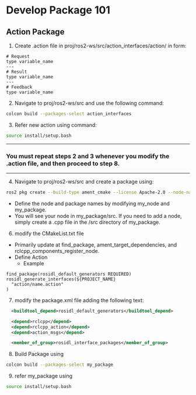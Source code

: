 # Develop Package 101
## Action Package
1. Create .action file in proj/ros2-ws/src/action_interfaces/action/ in form:
```
# Request
type variable_name
---
# Result
type variable_name
---
# Feedback
type variable_name
```

2. Navigate to proj/ros2-ws/src and use the following command:
```bash
colcon build --packages-select action_interfaces
```
3. Refer new action using command:
```bash
source install/setup.bash
```
***
### You must repeat steps 2 and 3 whenever you modify the .action file, and then proceed to step 8.
***

4. Navigate to proj/ros2-ws/src and create a package using:
```bash
ros2 pkg create --build-type ament_cmake --license Apache-2.0 --node-name my_node my_package
```
* Define the node and package names by modifying my_node and my_package.  
* You will see your node in my_package/src. If you need to add a node, simply create a .cpp file in the /src directory of my_package.

6. modify the CMakeList.txt file 
* Primarily update at find_package, ament_target_dependencies, and rclcpp_components_register_node.
* Define Action  
  * Example
```
find_package(rosidl_default_generators REQUIRED)
rosidl_generate_interfaces(${PROJECT_NAME}
  "action/name.action"
)
```

7. modify the package.xml file adding the following text:
```xml
  <buildtool_depend>rosidl_default_generators</buildtool_depend>

  <depend>rclcpp</depend>
  <depend>rclcpp_action</depend>
  <depend>action_msgs</depend>

  <member_of_group>rosidl_interface_packages</member_of_group>
```
8. Build Package using
```bash
colcon build --packages-select my_package
```
9. refer my_package using
```bash
source install/setup.bash
```